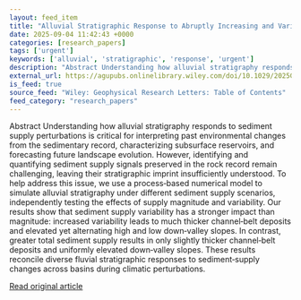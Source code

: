 ```yaml
---
layout: feed_item
title: "Alluvial Stratigraphic Response to Abruptly Increasing and Variable Sediment Supply: Insights From Stratigraphic Forward Modeling"
date: 2025-09-04 11:42:43 +0000
categories: [research_papers]
tags: ['urgent']
keywords: ['alluvial', 'stratigraphic', 'response', 'urgent']
description: "Abstract Understanding how alluvial stratigraphy responds to sediment supply perturbations is critical for interpreting past environmental changes from the s..."
external_url: https://agupubs.onlinelibrary.wiley.com/doi/10.1029/2025GL115985?af=R
is_feed: true
source_feed: "Wiley: Geophysical Research Letters: Table of Contents"
feed_category: "research_papers"
---
```


Abstract Understanding how alluvial stratigraphy responds to sediment supply perturbations is critical for interpreting past environmental changes from the sedimentary record, characterizing subsurface reservoirs, and forecasting future landscape evolution. However, identifying and quantifying sediment supply signals preserved in the rock record remain challenging, leaving their stratigraphic imprint insufficiently understood. To help address this issue, we use a process‐based numerical model to simulate alluvial stratigraphy under different sediment supply scenarios, independently testing the effects of supply magnitude and variability. Our results show that sediment supply variability has a stronger impact than magnitude: increased variability leads to much thicker channel‐belt deposits and elevated yet alternating high and low down‐valley slopes. In contrast, greater total sediment supply results in only slightly thicker channel‐belt deposits and uniformly elevated down‐valley slopes. These results reconcile diverse fluvial stratigraphic responses to sediment‐supply changes across basins during climatic perturbations.

[Read original article](https://agupubs.onlinelibrary.wiley.com/doi/10.1029/2025GL115985?af=R)
